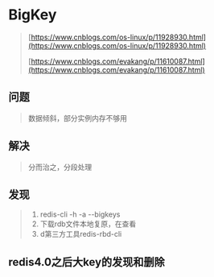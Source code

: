 # BigKey

> [https://www.cnblogs.com/os-linux/p/11928930.html](https://www.cnblogs.com/os-linux/p/11928930.html)
>
> [https://www.cnblogs.com/evakang/p/11610087.html](https://www.cnblogs.com/evakang/p/11610087.html)

## 问题

> 数据倾斜，部分实例内存不够用

## 解决

> 分而治之，分段处理

## 发现

> 1. redis-cli -h -a --bigkeys
> 2. 下载rdb文件本地复原，在查看
> 3. d第三方工具redis-rbd-cli

## redis4.0之后大key的发现和删除

>



